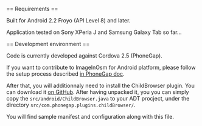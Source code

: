 == Requirements ==

Built for Android 2.2 Froyo (API Level 8) and later.

Application tested on Sony XPeria J and Samsung Galaxy Tab so far...

== Development environment ==

Code is currently developed against Cordova 2.5 (PhoneGap).

If you want to contribute to ImageInOsm for Android platform, please follow the setup process described [in PhoneGap doc](http://docs.phonegap.com/en/2.5.0/guide_getting-started_android_index.md.html).

After that, you will additionnaly need to install the ChildBrowser plugin. You can download it [on GitHub](https://github.com/alunny/ChildBrowser/tree/4.0.0). After having unpacked it, you you can simply copy the `src/android/ChildBrowser.java` to your ADT procject, under the directory `src/com.phonegap.plugins.childBrowser/`.

You will find sample manifest and configuration along with this file.